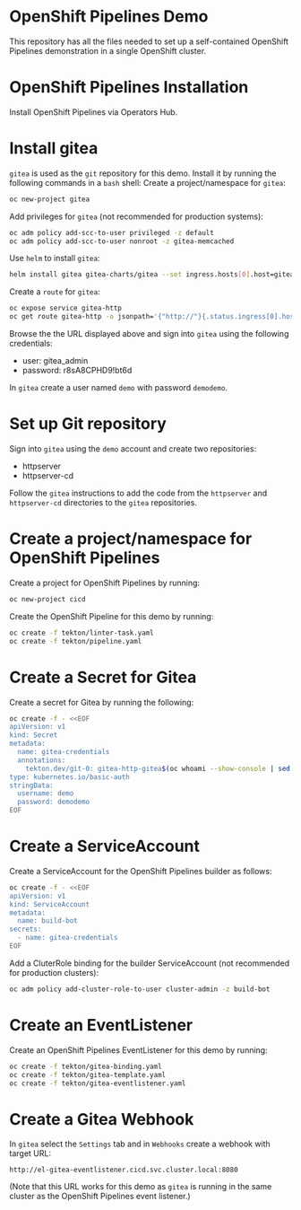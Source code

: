 # OpenShift Pipelines Demo
This repository has all the files needed to set up a self-contained OpenShift Pipelines demonstration in a single OpenShift cluster.
# OpenShift Pipelines Installation
Install OpenShift Pipelines via Operators Hub.

# Install gitea
`gitea` is used as the `git` repository for this demo. Install it by running the following commands in a `bash` shell:
Create a project/namespace for `gitea`:
```bash
oc new-project gitea
```
Add privileges for `gitea` (not recommended for production systems):
```bash
oc adm policy add-scc-to-user privileged -z default
oc adm policy add-scc-to-user nonroot -z gitea-memcached
```
Use `helm` to install `gitea`:
```bash
helm install gitea gitea-charts/gitea --set ingress.hosts[0].host=gitea-http-gitea$(oc whoami --show-console | sed "s/.*console-openshift-console//") --set gitea.config.webhook.ALLOWED_HOST_LIST='*' --set gitea.config.webhook.SKIP_TLS_VERIFY=true
```
Create a `route` for `gitea`:
```bash
oc expose service gitea-http
oc get route gitea-http -o jsonpath='{"http://"}{.status.ingress[0].host}{"\n"}'
```
Browse the the URL displayed above and sign into `gitea` using the following credentials:
* user: gitea_admin
* password: r8sA8CPHD9!bt6d

In `gitea` create a user named `demo` with password `demodemo`.

# Set up Git repository
Sign into `gitea` using the `demo` account and create two repositories:
* httpserver
* httpserver-cd

Follow the `gitea` instructions to add the code from the `httpserver` and `httpserver-cd` directories to the `gitea` repositories.

# Create a project/namespace for OpenShift Pipelines

Create a project for OpenShift Pipelines by running:
```bash
oc new-project cicd
```
Create the OpenShift Pipeline for this demo by running:
```bash
oc create -f tekton/linter-task.yaml
oc create -f tekton/pipeline.yaml
```

# Create a Secret for Gitea
Create a secret for Gitea by running the following:
```bash
oc create -f - <<EOF
apiVersion: v1
kind: Secret
metadata:
  name: gitea-credentials
  annotations:
    tekton.dev/git-0: gitea-http-gitea$(oc whoami --show-console | sed "s/.*console-openshift-console//")
type: kubernetes.io/basic-auth
stringData:
  username: demo
  password: demodemo
EOF
```

# Create a ServiceAccount
Create a ServiceAccount for the OpenShift Pipelines builder as follows:
```bash
oc create -f - <<EOF
apiVersion: v1
kind: ServiceAccount
metadata:
  name: build-bot
secrets:
  - name: gitea-credentials
EOF
```
Add a CluterRole binding for the builder ServiceAccount (not recommended for production clusters):
```bash
oc adm policy add-cluster-role-to-user cluster-admin -z build-bot
```

# Create an EventListener
Create an OpenShift Pipelines EventListener for this demo by running:
```bash
oc create -f tekton/gitea-binding.yaml
oc create -f tekton/gitea-template.yaml
oc create -f tekton/gitea-eventlistener.yaml
```
# Create a Gitea Webhook
In `gitea` select the `Settings` tab and in `Webhooks` create a webhook with target URL:
```
http://el-gitea-eventlistener.cicd.svc.cluster.local:8080
```
(Note that this URL works for this demo as `gitea` is running in the same cluster as the OpenShift Pipelines event listener.)
